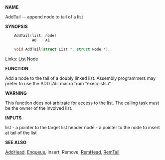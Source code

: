 
**NAME**

AddTail -- append node to tail of a list

**SYNOPSIS**

```c
    AddTail(list, node)
            A0    A1

    void AddTail(struct List *, struct Node *);

```
Links: [List](_007D.md) [Node](_0091.md) 

**FUNCTION**

Add a node to the tail of a doubly linked list.  Assembly
programmers may prefer to use the ADDTAIL macro from
&#034;exec/lists.i&#034;.

**WARNING**

This function does not arbitrate for access to the list.  The
calling task must be the owner of the involved list.

**INPUTS**

list - a pointer to the target list header
node - a pointer to the node to insert at tail of the list

**SEE ALSO**

[AddHead](AddHead.md), [Enqueue](Enqueue.md), Insert, Remove, [RemHead](RemHead.md), [RemTail](RemTail.md)
